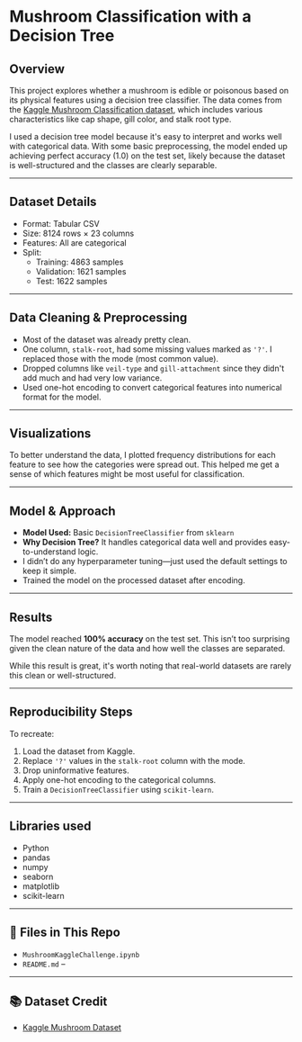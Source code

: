 # Mushroom Classification with a Decision Tree

## Overview

This project explores whether a mushroom is edible or poisonous based on its physical features using a decision tree classifier. The data comes from the [Kaggle Mushroom Classification dataset](https://www.kaggle.com/datasets/uciml/mushroom-classification/data), which includes various characteristics like cap shape, gill color, and stalk root type.  

I used a decision tree model because it's easy to interpret and works well with categorical data. With some basic preprocessing, the model ended up achieving perfect accuracy (1.0) on the test set, likely because the dataset is well-structured and the classes are clearly separable.

---

## Dataset Details

- Format: Tabular CSV
- Size: 8124 rows × 23 columns
- Features: All are categorical
- Split:  
  - Training: 4863 samples  
  - Validation: 1621 samples  
  - Test: 1622 samples

---

## Data Cleaning & Preprocessing

- Most of the dataset was already pretty clean.
- One column, `stalk-root`, had some missing values marked as `'?'`. I replaced those with the mode (most common value).
- Dropped columns like `veil-type` and `gill-attachment` since they didn't add much and had very low variance.
- Used one-hot encoding to convert categorical features into numerical format for the model.

---

## Visualizations

To better understand the data, I plotted frequency distributions for each feature to see how the categories were spread out. This helped me get a sense of which features might be most useful for classification.

---

## Model & Approach

- **Model Used:** Basic `DecisionTreeClassifier` from `sklearn`
- **Why Decision Tree?** It handles categorical data well and provides easy-to-understand logic.
- I didn’t do any hyperparameter tuning—just used the default settings to keep it simple.
- Trained the model on the processed dataset after encoding.

---

## Results

The model reached **100% accuracy** on the test set. This isn’t too surprising given the clean nature of the data and how well the classes are separated.

While this result is great, it's worth noting that real-world datasets are rarely this clean or well-structured.

---

## Reproducibility Steps

To recreate:
1. Load the dataset from Kaggle.
2. Replace `'?'` values in the `stalk-root` column with the mode.
3. Drop uninformative features.
4. Apply one-hot encoding to the categorical columns.
5. Train a `DecisionTreeClassifier` using `scikit-learn`.

---

## Libraries used

- Python
- pandas
- numpy
- seaborn
- matplotlib
- scikit-learn

---

## 📁 Files in This Repo

- `MushroomKaggleChallenge.ipynb`  
- `README.md` – 

---

## 📚 Dataset Credit

- [Kaggle Mushroom Dataset](https://www.kaggle.com/datasets/uciml/mushroom-classification/data)
